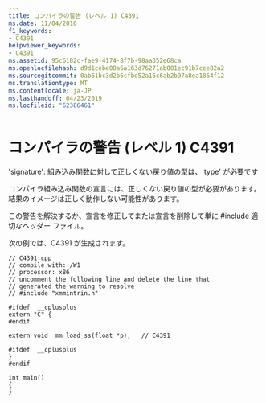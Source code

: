 ```yaml
---
title: コンパイラの警告 (レベル 1) C4391
ms.date: 11/04/2016
f1_keywords:
- C4391
helpviewer_keywords:
- C4391
ms.assetid: 95c6182c-fae9-4174-8f7b-98aa352e68ca
ms.openlocfilehash: d9d1cebe08a6a163d76271ab001ec91b7cee82a2
ms.sourcegitcommit: 0ab61bc3d2b6cfbd52a16c6ab2b97a8ea1864f12
ms.translationtype: MT
ms.contentlocale: ja-JP
ms.lasthandoff: 04/23/2019
ms.locfileid: "62386461"
---
```

# <a name="compiler-warning-level-1-c4391"></a>コンパイラの警告 (レベル 1) C4391

'signature': 組み込み関数に対して正しくない戻り値の型は、'type' が必要です

コンパイラ組み込み関数の宣言には、正しくない戻り値の型が必要があります。 結果のイメージは正しく動作しない可能性があります。

この警告を解決するか、宣言を修正してまたは宣言を削除して単に #include 適切なヘッダー ファイル。

次の例では、C4391 が生成されます。

```
// C4391.cpp
// compile with: /W1
// processor: x86
// uncomment the following line and delete the line that
// generated the warning to resolve
// #include "xmmintrin.h"

#ifdef  __cplusplus
extern "C" {
#endif

extern void _mm_load_ss(float *p);   // C4391

#ifdef  __cplusplus
}
#endif

int main()
{
}
```